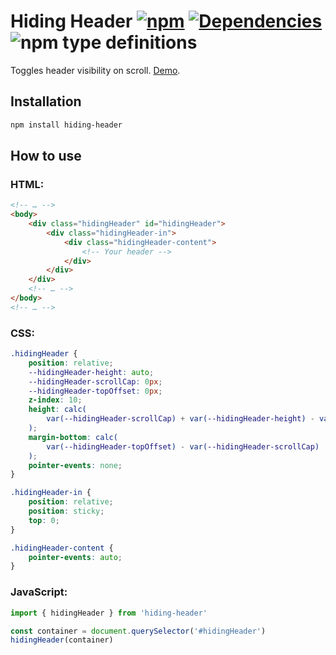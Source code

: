 # Hiding Header [![npm](https://img.shields.io/npm/v/hiding-header.svg)](https://www.npmjs.com/package/hiding-header) [![Dependencies](https://img.shields.io/david/FilipChalupa/hiding-header.svg)](https://www.npmjs.com/package/hiding-header?activeTab=dependencies) ![npm type definitions](https://img.shields.io/npm/types/hiding-header.svg)

Toggles header visibility on scroll. [Demo](https://raw.githack.com/FilipChalupa/hiding-header/master/demo.html).

## Installation

```bash
npm install hiding-header
```

## How to use

### HTML:

```html
<!-- … -->
<body>
	<div class="hidingHeader" id="hidingHeader">
		<div class="hidingHeader-in">
			<div class="hidingHeader-content">
				<!-- Your header -->
			</div>
		</div>
	</div>
	<!-- … -->
</body>
<!-- … -->
```

### CSS:

```css
.hidingHeader {
	position: relative;
	--hidingHeader-height: auto;
	--hidingHeader-scrollCap: 0px;
	--hidingHeader-topOffset: 0px;
	z-index: 10;
	height: calc(
		var(--hidingHeader-scrollCap) + var(--hidingHeader-height) - var(--hidingHeader-topOffset)
	);
	margin-bottom: calc(
		var(--hidingHeader-topOffset) - var(--hidingHeader-scrollCap)
	);
	pointer-events: none;
}

.hidingHeader-in {
	position: relative;
	position: sticky;
	top: 0;
}

.hidingHeader-content {
	pointer-events: auto;
}
```

### JavaScript:

```javascript
import { hidingHeader } from 'hiding-header'

const container = document.querySelector('#hidingHeader')
hidingHeader(container)
```
